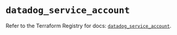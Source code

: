 # `datadog_service_account`

Refer to the Terraform Registry for docs: [`datadog_service_account`](https://registry.terraform.io/providers/datadog/datadog/3.58.0/docs/resources/service_account).
